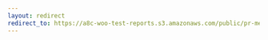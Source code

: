 ```yaml
---
layout: redirect
redirect_to: https://a8c-woo-test-reports.s3.amazonaws.com/public/pr-merge/41525/e2e/index.html
---
```

